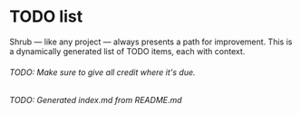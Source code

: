 # TODO list

Shrub &mdash; like any project &mdash; always presents a path for improvement.
This is a dynamically generated list of TODO items, each with context.

###### TODO: Make sure to give all credit where it's due.

###### TODO: Generated index.md from README.md
